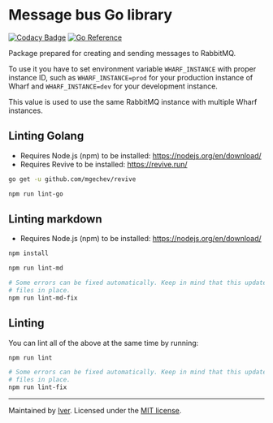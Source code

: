# Message bus Go library

[![Codacy Badge](https://app.codacy.com/project/badge/Grade/f31b8bb8960d49af8284c5f8c50890bf)](https://www.codacy.com/gh/iver-wharf/messagebus-go/dashboard?utm_source=github.com\&utm_medium=referral\&utm_content=iver-wharf/messagebus-go\&utm_campaign=Badge_Grade)
[![Go Reference](https://pkg.go.dev/badge/github.com/iver-wharf/messagebus-go)](https://pkg.go.dev/github.com/iver-wharf/messagebus-go)

Package prepared for creating and sending messages to RabbitMQ.

To use it you have to set environment variable `WHARF_INSTANCE` with proper
instance ID, such as `WHARF_INSTANCE=prod` for your production instance of
Wharf and `WHARF_INSTANCE=dev` for your development instance.

This value is used to use the same RabbitMQ instance with multiple Wharf
instances.

## Linting Golang

- Requires Node.js (npm) to be installed: <https://nodejs.org/en/download/>
- Requires Revive to be installed: <https://revive.run/>

```sh
go get -u github.com/mgechev/revive
```

```sh
npm run lint-go
```

## Linting markdown

- Requires Node.js (npm) to be installed: <https://nodejs.org/en/download/>

```sh
npm install

npm run lint-md

# Some errors can be fixed automatically. Keep in mind that this updates the
# files in place.
npm run lint-md-fix
```

## Linting

You can lint all of the above at the same time by running:

```sh
npm run lint

# Some errors can be fixed automatically. Keep in mind that this updates the
# files in place.
npm run lint-fix
```

---

Maintained by [Iver](https://www.iver.com/en).
Licensed under the [MIT license](./LICENSE).
